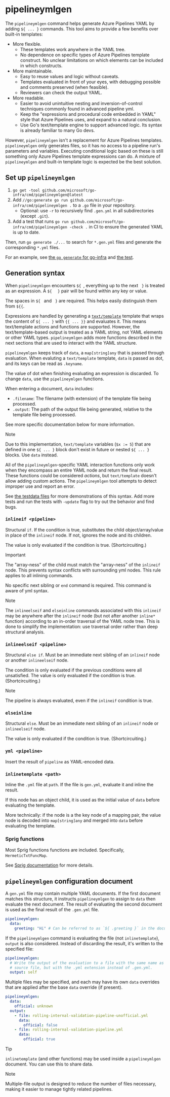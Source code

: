# pipelineymlgen

The `pipelineymlgen` command helps generate Azure Pipelines YAML by adding `${ ... }` commands.
This tool aims to provide a few benefits over built-in templates:

* More flexible.
  * These templates work anywhere in the YAML tree.
  * No dependence on specific types of Azure Pipelines template construct. No unclear limitations on which elements can be included in which constructs.
* More maintainable.
  * Easy to reuse values and logic without caveats.
  * Templates evaluated in front of your eyes, with debugging possible and comments preserved (when feasible).
  * Reviewers can check the output YAML.
* More readable.
  * Easier to avoid unintuitive nesting and inversion-of-control techniques commonly found in advanced pipeline yml.
  * Keep the "expressions and procedural code embedded in YAML" style that Azure Pipelines uses, and expand to a natural conclusion.
  * Use Go's text/template engine to support advanced logic. Its syntax is already familiar to many Go devs.

However, `pipelineymlgen` isn't a replacement for Azure Pipelines templates.
`pipelineymlgen` only generates files, so it has no access to a pipeline run's parameters and variables.
Executing conditional logic based on these is still something only Azure Pipelines template expressions can do.
A mixture of `pipelineymlgen` and built-in template logic is expected be the best solution.

## Set up `pipelineymlgen`

1. `go get -tool github.com/microsoft/go-infra/cmd/pipelineymlgen@latest`
1. Add `//go:generate go run github.com/microsoft/go-infra/cmd/pipelineymlgen .` to a `.go` file in your repository.
    * Optional: use `-r` to recursively find `.gen.yml` in all subdirectories (except `.git`).
1. Add a test that runs `go run github.com/microsoft/go-infra/cmd/pipelineymlgen -check .` in CI to ensure the generated YAML is up to date.

Then, run `go generate ./...` to search for `*.gen.yml` files and generate the corresponding `*.yml` files.

For an example, see [the `go generate` for go-infra](gen.go) and [the test](gen_test.go).

## Generation syntax

When `pipelineymlgen` encounters `${ `, everything up to the next ` }` is treated as an expression.
A `${ ` ` }` pair will be found within any key or value.

The spaces in `${ ` and ` }` are required.
This helps easily distinguish them from `${{`.

Expressions are handled by generating a [`text/template`](https://pkg.go.dev/text/template) template that wraps the content of `${ ... }` with `{{ ... }}` and evaluates it.
This means text/template actions and functions are supported.
However, the text/template-based output is treated as a YAML string, not YAML elements or other YAML types.
`pipelineymlgen` adds more functions described in the next sections that are used to interact with the YAML structure.

`pipelineymlgen` keeps track of `data`, a `map[string]any` that is passed through evaluation.
When evaluting a `text/template` template, `data` is passed as dot, and its keys can be read as `.keyname`.

The value of dot when finishing evaluating an expression is discarded.
To change `data`, use the `pipelineymlgen` functions.

When entering a document, `data` includes:

* `.filename`: The filename (with extension) of the template file being processed.
* `.output`: The path of the output file being generated, relative to the template file being processed.

See more specific documentation below for more information.

> [!NOTE]
> Due to this implementation, `text/template` variables (`$x := 5`) that are defined in one `${ ... }` block don't exist in future or nested `${ ... }` blocks.
> Use `data` instead.

All of the `pipelineymlgen`-specific YAML interaction functions only work when they encompass an entire YAML node and return the final result.
These functions could be considered *actions*, but `text/template` doesn't allow adding custom actions.
The `pipelineymlgen` tool attempts to detect improper use and report an error.

See [the testdata files](/internal/pipelineymlgen/testdata/) for more demonstrations of this syntax.
Add more tests and run the tests with `-update` flag to try out the behavior and find bugs.

### `inlineif <pipeline>`

Structural `if`.
If the condition is true, substitutes the child object/array/value in place of the `inlineif` node.
If not, ignores the node and its children.

The value is only evaluated if the condition is true.
(Shortcircuiting.)

> [!IMPORTANT]
> The "array-ness" of the child must match the "array-ness" of the `inlineif` node.
> This prevents syntax conflicts with surrounding yml nodes.
> This rule applies to all inlining commands.

No specific next sibling or `end` command is required.
This command is aware of yml syntax.

> [!NOTE]
> The `inlineelseif` and `elseinline` commands associated with this `inlineif` may be anywhere after the `inlineif` node (but not after another `inline*` function) according to an in-order traversal of the YAML node tree.
> This is done to simplify the implementation: use traversal order rather than deep structural analysis.

### `inlineelseif <pipeline>`

Structural `else if`.
Must be an immediate next sibling of an `inlineif` node or another `inlineelseif` node.

The condition is only evaluated if the previous conditions were all unsatisfied.
The value is only evaluated if the condition is true.
(Shortcircuiting.)

> [!NOTE]
> The pipeline is always evaluated, even if the `inlineif` condition is true.

### `elseinline`

Structural `else`.
Must be an immediate next sibling of an `inlineif` node or `inlineelseif` node.

The value is only evaluated if the condition is true.
(Shortcircuiting.)

### `yml <pipeline>`

Insert the result of `pipeline` as YAML-encoded data.

### `inlinetemplate <path>`

Inline the `.yml` file at `path`.
If the file is `gen.yml`, evaluate it and inline the result.

If this node has an object child, it is used as the initial value of `data` before evaluating the template.

More technically: if the node is a the key node of a mapping pair, the value node is decoded into `map[string]any` and merged into `data` before evaluating the template.

### Sprig functions

Most Sprig functions functions are included.
Specifically, `HermeticTxtFuncMap`.

See [Sprig documentation](https://masterminds.github.io/sprig/) for more details.

## `pipelineymlgen` configuration document

A `gen.yml` file may contain multiple YAML documents.
If the first document matches this structure, it instructs `pipelineymlgen` to assign to `data` then evaluate the next document.
The result of evaluating the second document is used as the final result of the `.gen.yml` file.

```yml
pipelineymlgen:
  data:
    greeting: "Hi" # Can be referred to as `${ .greeting }` in the document.
```

If the `pipelineymlgen` command is evaluating the file (not `inlinetemplate`), `output` is also considered.
Instead of discarding the result, it's written to the specified file:

```yml
pipelineymlgen:
  # Write the output of the evaluation to a file with the same name as the
  # source file, but with the .yml extension instead of .gen.yml.
  output: self
```

Multiple files may be specified, and each may have its own `data` overrides that are applied after the base `data` override (if present).

```yml
pipelineymlgen:
  data:
    official: unknown
  output:
    - file: rolling-internal-validation-pipeline-unofficial.yml
      data:
        official: false
    - file: rolling-internal-validation-pipeline.yml
      data:
        official: true
```

> [!TIP]
> `inlinetemplate` (and other functions) may be used inside a `pipelineymlgen` document.
> You can use this to share data.

> [!NOTE]
> Multiple-file output is designed to reduce the number of files necessary, making it easier to manage tightly related pipelines.
